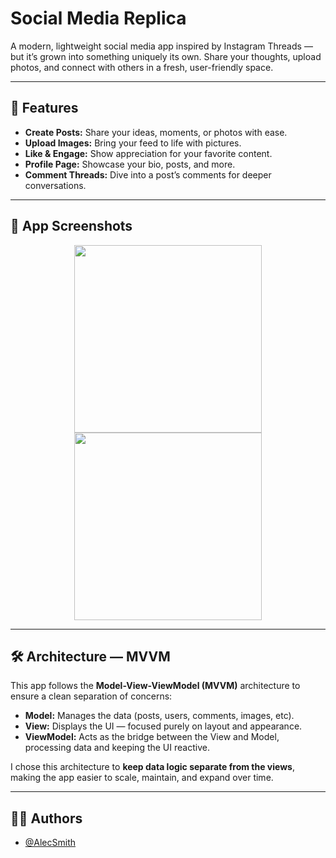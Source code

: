 # Social Media Replica  

A modern, lightweight social media app inspired by Instagram Threads — but it’s grown into something uniquely its own. Share your thoughts, upload photos, and connect with others in a fresh, user-friendly space.  

---

## 🚀 Features  

- **Create Posts:** Share your ideas, moments, or photos with ease.  
- **Upload Images:** Bring your feed to life with pictures.  
- **Like & Engage:** Show appreciation for your favorite content.  
- **Profile Page:** Showcase your bio, posts, and more.  
- **Comment Threads:** Dive into a post’s comments for deeper conversations.  

---

## 📱 App Screenshots  

<p align="center">
    <img src="https://github.com/sharktankful/SocialThread/blob/main/SocialThread/Assets.xcassets/App%20Images/Image_1.imageset/Screenshot%202025-03-24%20at%2012.00.37%E2%80%AFPM.png" width="300" />
    <img src="https://github.com/sharktankful/SocialThread/blob/main/SocialThread/Assets.xcassets/App%20Images/Image_2.imageset/Screenshot%202025-03-24%20at%2011.57.55%E2%80%AFAM.png" width="300" />
</p>

---

## 🛠 Architecture — MVVM  

This app follows the **Model-View-ViewModel (MVVM)** architecture to ensure a clean separation of concerns:  

- **Model:** Manages the data (posts, users, comments, images, etc).  
- **View:** Displays the UI — focused purely on layout and appearance.  
- **ViewModel:** Acts as the bridge between the View and Model, processing data and keeping the UI reactive.  

I chose this architecture to **keep data logic separate from the views**, making the app easier to scale, maintain, and expand over time.  

---

## 👨‍💻 Authors  

- [@AlecSmith](https://github.com/sharktankful)  
